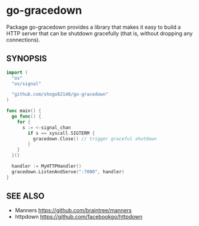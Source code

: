 go-gracedown
=====

Package go-gracedown provides a library that makes it easy to build a HTTP server that can be shutdown gracefully (that is, without dropping any connections).

## SYNOPSIS

``` go
import (
  "os"
  "os/signal"

  "github.com/shogo82148/go-gracedown"
)

func main() {
  go func() {
    for {
      s := <-signal_chan
        if s == syscall.SIGTERM {
          gracedown.Close() // trigger graceful shutdown
        }
    }
  }()

  handler := MyHTTPHandler()
  gracedown.ListenAndServe(":7000", handler)
}
```

## SEE ALSO

- Manners https://github.com/braintree/manners
- httpdown https://github.com/facebookgo/httpdown
